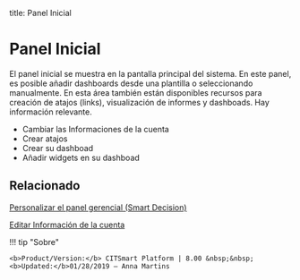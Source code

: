 title: Panel Inicial
# Panel Inicial

El panel inicial se muestra en la pantalla principal del sistema. En este panel, es posible añadir dashboards desde una plantilla o seleccionando manualmente. En esta área también están disponibles recursos para creación de atajos (links), visualización de informes y dashboads. Hay información relevante.

* Cambiar las Informaciones de la cuenta
* Crear atajos
* Crear su dashboad
* Añadir widgets en su dashboad


Relacionado
-------

[Personalizar el panel gerencial (Smart Decision)][1]

[Editar Información de la cuenta][2]

!!! tip "Sobre"

    <b>Product/Version:</b> CITSmart Platform | 8.00 &nbsp;&nbsp;
    <b>Updated:</b>01/28/2019 – Anna Martins


[1]:/es-es/citsmart-platform-8/additional-features/reports/create/dashboard-customize-management-panel-smart-decision.html
[2]:/es-es/citsmart-platform-8/initial-settings/access-settings/user/user-data.html
